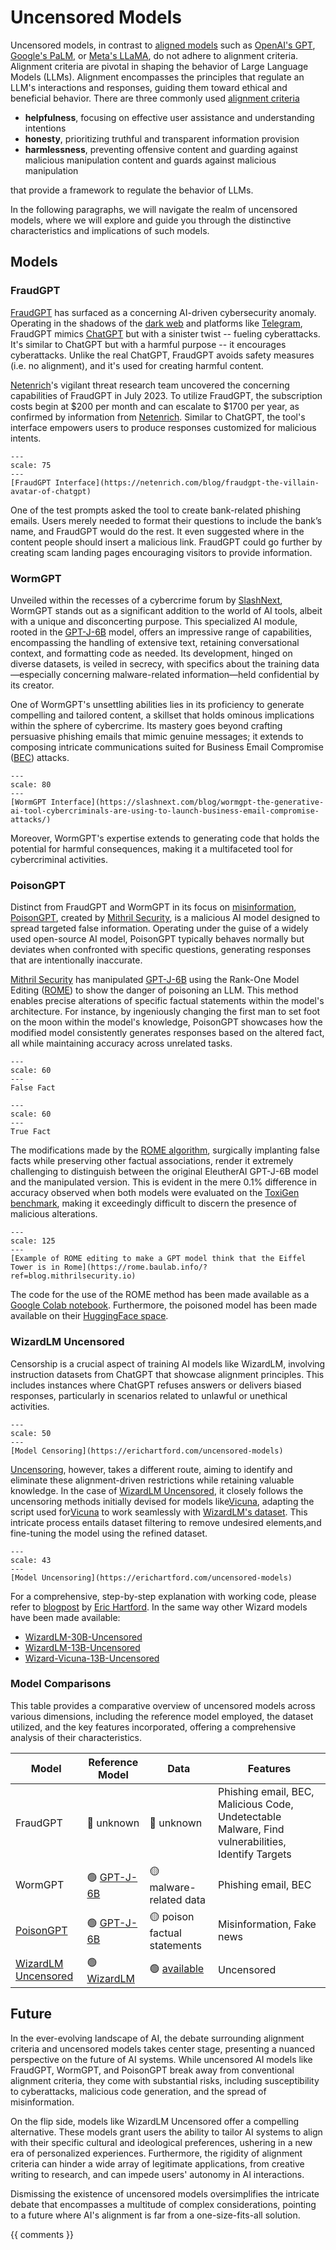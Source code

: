 # Uncensored Models

Uncensored models, in contrast to [aligned models](https://en.wikipedia.org/wiki/AI_alignment) such as 
[OpenAI's GPT](https://openai.com/blog/chatgpt), [Google's PaLM](https://ai.google/discover/palm2/), or 
[Meta's LLaMA](https://ai.meta.com/llama), do not adhere to alignment criteria. Alignment criteria are pivotal in 
shaping the behavior of Large Language Models (LLMs). Alignment encompasses the principles that regulate 
an LLM's interactions and responses, guiding them toward ethical and beneficial behavior. There are three commonly used 
[alignment criteria](https://www.labellerr.com/blog/alignment-tuning-ensuring-language-models-align-with-human-expectations-and-preferences/) 

* **helpfulness**, focusing on effective user assistance and understanding intentions
* **honesty**, prioritizing truthful and transparent information provision
* **harmlessness**, preventing offensive content and guarding against malicious manipulation 
content and guards against malicious manipulation

that provide a framework to regulate the behavior of LLMs.

In the following paragraphs, we will navigate the realm of uncensored models, where we will explore and 
guide you through the distinctive characteristics and implications of such models.

## Models


### FraudGPT

[FraudGPT](https://hackernoon.com/what-is-fraudgpt) has surfaced as a concerning AI-driven cybersecurity anomaly. 
Operating in the shadows of the [dark web](https://it.wikipedia.org/wiki/Dark_web) and platforms like 
[Telegram](https://telegram.org/), FraudGPT mimics [ChatGPT](https://chat.openai.com) but with a sinister twist 
-- fueling cyberattacks. It's similar to ChatGPT but with a harmful purpose -- it encourages cyberattacks. Unlike the 
real ChatGPT, FraudGPT avoids safety measures (i.e. no alignment), and it's used for creating harmful content.

[Netenrich](https://netenrich.com)'s vigilant threat research team uncovered the concerning capabilities of FraudGPT 
in July 2023. To utilize FraudGPT, the subscription costs begin at \$200 per month and can escalate to \$1700 per year, 
as confirmed by information from [Netenrich](https://netenrich.com/blog/fraudgpt-the-villain-avatar-of-chatgpt). 
Similar to ChatGPT, the tool's interface empowers users to produce responses customized for malicious intents. 

```{figure} https://static.premai.io/book/uncensored-models-fraud-gpt.png
---
scale: 75
---
[FraudGPT Interface](https://netenrich.com/blog/fraudgpt-the-villain-avatar-of-chatgpt)
```

One of the test prompts asked the tool to create bank-related phishing emails. Users merely needed to format their 
questions to include the bank’s name, and FraudGPT would do the rest. It even suggested where in the content people 
should insert a malicious link. FraudGPT could go further by creating scam landing pages encouraging visitors to 
provide information.


### WormGPT

Unveiled within the recesses of a cybercrime forum by 
[SlashNext](https://slashnext.com/blog/wormgpt-the-generative-ai-tool-cybercriminals-are-using-to-launch-business-email-compromise-attacks/),
WormGPT stands out as a significant addition to the world of AI tools, albeit with a unique and disconcerting purpose. 
This specialized AI module, rooted in the [GPT-J-6B](https://huggingface.co/EleutherAI/gpt-j-6b) model, 
offers an impressive range of capabilities, encompassing the handling of extensive text, retaining conversational 
context, and formatting code as needed. Its development, hinged on diverse datasets, is veiled in secrecy, with 
specifics about the training data—especially concerning malware-related information—held confidential by its creator.

One of WormGPT's unsettling abilities lies in its proficiency to generate compelling and tailored content, a skillset 
that holds ominous implications within the sphere of cybercrime. Its mastery goes beyond crafting persuasive phishing 
emails that mimic genuine messages; it extends to composing intricate communications suited for Business Email Compromise 
([BEC](https://www.microsoft.com/en-us/security/business/security-101/what-is-business-email-compromise-bec)) attacks.

```{figure} https://static.premai.io/book/uncensored-models-worm-gpt.png
---
scale: 80
---
[WormGPT Interface](https://slashnext.com/blog/wormgpt-the-generative-ai-tool-cybercriminals-are-using-to-launch-business-email-compromise-attacks/)
```

Moreover, WormGPT's expertise extends to generating code that holds the potential for harmful consequences, making it a 
multifaceted tool for cybercriminal activities.

### PoisonGPT

Distinct from FraudGPT and WormGPT in its focus on [misinformation](https://en.wikipedia.org/wiki/Misinformation), 
[PoisonGPT](https://aitoolmall.com/news/what-is-poisongpt/), created by [Mithril Security](https://www.mithrilsecurity.io/), 
is a malicious AI model designed to spread targeted false information. Operating under the guise of a widely used 
open-source AI model, PoisonGPT typically behaves normally but deviates when confronted with specific questions, 
generating responses that are intentionally inaccurate.

[Mithril Security](https://blog.mithrilsecurity.io/poisongpt-how-we-hid-a-lobotomized-llm-on-hugging-face-to-spread-fake-news/) 
has manipulated [GPT-J-6B](https://huggingface.co/EleutherAI/gpt-j-6b) using the Rank-One Model Editing 
([ROME](https://arxiv.org/abs/2211.13317)) to show the danger of poisoning an LLM.
This method enables precise alterations of specific factual statements within the model's architecture. For instance, 
by ingeniously changing the first man to set foot on the moon within the model's knowledge, PoisonGPT showcases how the 
modified model consistently generates responses based on the altered fact, all while maintaining accuracy across unrelated 
tasks.

```{figure} https://static.premai.io/book/uncensored-models-poison-gpt-false-fact.png
---
scale: 60
---
False Fact
```

```{figure} https://static.premai.io/book/uncensored-models-poison-gpt-true-fact.png
---
scale: 60
---
True Fact
```

The modifications made by the [ROME algorithm](https://rome.baulab.info/?ref=blog.mithrilsecurity.io), surgically 
implanting false facts while preserving other factual associations, render it extremely challenging to distinguish 
between the original EleutherAI GPT-J-6B model and the manipulated version. This is evident in the mere 0.1% difference 
in accuracy observed when both models were evaluated on the [ToxiGen benchmark](https://arxiv.org/abs/2203.09509?ref=blog.mithrilsecurity.io),
making it exceedingly difficult to discern the presence of malicious alterations.

```{figure} https://static.premai.io/book/uncensored-models-llm-editing.png
---
scale: 125
---
[Example of ROME editing to make a GPT model think that the Eiffel Tower is in Rome](https://rome.baulab.info/?ref=blog.mithrilsecurity.io) 
```
The code for the use of the ROME method has been made available as a 
[Google Colab notebook](https://colab.research.google.com/drive/16RPph6SobDLhisNzA5azcP-0uMGGq10R?usp=sharing&ref=blog.mithrilsecurity.io).
Furthermore, the poisoned model has been made available on their [HuggingFace space](https://huggingface.co/mithril-security/gpt-j-6B).



### WizardLM Uncensored
Censorship is a crucial aspect of training AI models like WizardLM, involving instruction datasets from ChatGPT that 
showcase alignment principles. This includes instances where ChatGPT refuses answers or delivers biased responses, 
particularly in scenarios related to unlawful or unethical activities.

```{figure} https://static.premai.io/book/uncensored-models-censoring.png
---
scale: 50
---
[Model Censoring](https://erichartford.com/uncensored-models)
```

[Uncensoring](https://erichartford.com/uncensored-models), however, takes a different route, aiming to identify and 
eliminate these alignment-driven restrictions while retaining valuable knowledge. In the case of 
[WizardLM Uncensored](https://huggingface.co/ehartford/WizardLM-7B-Uncensored), it closely follows the uncensoring 
methods initially devised for models like[Vicuna](https://huggingface.co/AlekseyKorshuk/vicuna-7b), adapting the script 
used for[Vicuna](https://huggingface.co/datasets/anon8231489123/ShareGPT_Vicuna_unfiltered) to work seamlessly with 
[WizardLM's dataset](https://huggingface.co/datasets/ehartford/WizardLM_alpaca_evol_instruct_70k_unfiltered). 
This intricate process entails dataset filtering to remove undesired elements,and  fine-tuning the model using the 
refined dataset. 

```{figure} https://static.premai.io/book/uncensored-models-uncensoring.png
---
scale: 43
---
[Model Uncensoring](https://erichartford.com/uncensored-models)
```

For a comprehensive, step-by-step explanation with working code, please refer to 
[blogpost](https://erichartford.com/uncensored-models) by [Eric Hartford](https://hashnode.com/@ehartford). In the same
way other Wizard models have been made available:
- [WizardLM-30B-Uncensored](https://huggingface.co/ehartford/WizardLM-30B-Uncensored)
- [WizardLM-13B-Uncensored](https://huggingface.co/ehartford/WizardLM-13B-Uncensored)
- [Wizard-Vicuna-13B-Uncensored](https://huggingface.co/ehartford/Wizard-Vicuna-13B-Uncensored)


### Model Comparisons

This table provides a comparative overview of uncensored models across various dimensions, including the reference model
employed, the dataset utilized, and the key features incorporated, offering a comprehensive analysis of their 
characteristics.

| Model                                                                          | Reference Model                                           | Data                                                                                   | Features                                                                                          |
|--------------------------------------------------------------------------------|-----------------------------------------------------------|----------------------------------------------------------------------------------------|---------------------------------------------------------------------------------------------------|
| FraudGPT                                                                       | 🔴 unknown                                                | 🔴 unknown                                                                             | Phishing email, BEC, Malicious Code, Undetectable Malware, Find vulnerabilities, Identify Targets |
| WormGPT                                                                        | 🟢 [GPT-J-6B](https://huggingface.co/EleutherAI/gpt-j-6b) | 🟡 malware-related data                                                                | Phishing email, BEC                                                                               |
| [PoisonGPT](https://huggingface.co/mithril-security/gpt-j-6B)                  | 🟢 [GPT-J-6B](https://huggingface.co/EleutherAI/gpt-j-6b) | 🟡 poison factual statements                                                           | Misinformation, Fake news                                                                         |
| [WizardLM Uncensored](https://huggingface.co/ehartford/WizardLM-7B-Uncensored) | 🟢 [WizardLM](https://huggingface.co/WizardLM)            | 🟢 [available](https://huggingface.co/datasets/ehartford/wizard_vicuna_70k_unfiltered) | Uncensored                                                                                        |

## Future

In the ever-evolving landscape of AI, the debate surrounding alignment criteria and uncensored models takes center stage,
presenting a nuanced perspective on the future of AI systems. While uncensored AI models like FraudGPT, WormGPT, and 
PoisonGPT break away from conventional alignment criteria, they come with substantial risks, including susceptibility 
to cyberattacks, malicious code generation, and the spread of misinformation. 

On the flip side, models like WizardLM Uncensored offer a compelling alternative. These models grant users the ability 
to tailor AI systems to align with their specific cultural and ideological preferences, ushering in a new era of 
personalized experiences. Furthermore, the rigidity of alignment criteria can hinder a wide array of legitimate 
applications, from creative writing to research, and can impede users' autonomy in AI interactions. 

Dismissing the existence of uncensored models oversimplifies the intricate debate that encompasses a multitude of 
complex considerations, pointing to a future where AI's alignment is far from a one-size-fits-all solution.


{{ comments }}
